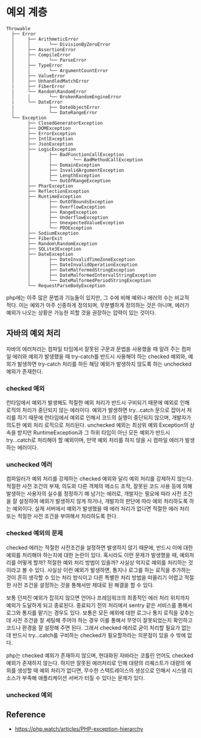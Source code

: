 # 예외 계층

```
Throwable
  ├── Error
  │     ├── ArithmeticError
  │     │       └── DivisionByZeroError
  │     ├── AssertionError
  │     ├── CompileError
  │     │       └── ParseError
  │     ├── TypeError
  │     │       └── ArgumentCountError
  │     ├── ValueError
  │     ├── UnhandledMatchError
  |     ├── FiberError
  |     └── Random\RandomError
  │     │       └── BrokenRandomEngineError
  |     └── DateError
  |             ├── DateObjectError
  │             └── DateRangeError
  └── Exception
        ├── ClosedGeneratorException
        ├── DOMException
        ├── ErrorException
        ├── IntlException
        ├── JsonException
        ├── LogicException
        │       ├── BadFunctionCallException
        │       │        └── BadMethodCallException
        │       ├── DomainException
        │       ├── InvalidArgumentException
        │       ├── LengthException
        │       └── OutOfRangeException
        ├── PharException
        ├── ReflectionException
        ├── RuntimeException
        │       ├── OutOfBoundsException
        │       ├── OverflowException
        │       ├── RangeException
        │       ├── UnderflowException
        │       ├── UnexpectedValueException
        │       └── PDOException
        ├── SodiumException
        ├── FiberExit
        ├── Random\RandomException
        ├── SQLite3Exception
        ├── DateException
        │       ├── DateInvalidTimeZoneException
        │       ├── DateInvalidOperationException
        │       ├── DateMalformedStringException
        │       ├── DateMalformedIntervalStringException
        │       └── DateMalformedPeriodStringException
        └── RequestParseBodyException
```

php에는 아주 많은 문법과 기능들이 있지만, 그 수에 비해 예외나 에러의 수는 비교적 적다. 이는 예외가 아주 신중하게 정의되며, 무분별하게 정의하는 것은 아니며, 에러가 예외가 나오는 상황은 가능한 피할 것을 권장하는 압력이 있는 것이다.

## 자바의 예외 처리

자바의 에러처리는 컴파일 타임에서 잘못된 구문과 문법을 사용했을 때 알려 주는 컴파일 에러와 예외가 발생했을 때 try-catch를 반드시 사용해야 하는 checked 예외와, 예외가 발생하면 try-catch 처리를 하든 해당 예외가 발생하지 않도록 하는 unchecked 예외가 존재한다.

### checked 예외

런타임에서 예외가 발생해도 적절한 예외 처리가 반드시 구비되기 때문에 예외로 인해 로직의 처리가 중단되지 않는 에러이다. 예외가 발생하면 try...catch 문으로 잡아서 처리를 하기 때문에 런타임에서 예외로 인해서 코드의 실행이 중단되지 않으며, 개발자가 의도한 예외 처리 로직으로 처리된다. unchecked 예외는 최상위 예외 Exception의 상속을 받지만 RuntimeException과 그 하위 타입이 아닌 모든 예외가 반드시 try...catch로 처리해야 할 예외이며, 만약 예외 처리를 하지 않을 시 컴파일 에러가 발생하는 에러이다.

### unchecked 에러

컴파일러가 예외 처리를 강제하는 checked 예외와 달리 예외 처리를 강제하지 않는다. 적절한 사전 조건의 부재, 의도와 다른 객체의 메소드 조작, 잘못된 코드 사용 등에 의해 발생하는 사용자의 실수를 정정하기 해 남기는 에러로, 개발자는 필요에 따라 사전 조건을 잘 설정하여 예외가 발생하지 않게 하거나, 개발자의 판단에 따라 예외 처리하도록 하는 예외이다. 실제 서버에서 예외가 발생했을 때 에러 처리가 없다면 적절한 에러 처리 또는 적절한 사전 조건을 부여해서 처리하도록 한다.

### checked 예외의 문제

checked 에러는 적절한 사전조건을 설정하면 발생하지 않기 때문에, 반드시 이에 대한 예외를 처리해야 하는지에 대한 논란이 있다. 혹시라도 이런 문제가 발생했을 때, 예외처리를 어떻게 할까? 적절한 예외 처리 방법이 있을까? 사실상 억지로 예외를 처리하는 것이라고 볼 수 있다. 사실상 이런 예외가 발생하면, 통지나 로그를 하는 로직을 추가하는 것이 흔히 생각할 수 있는 처리 방식이고 다른 특별한 처리 방법을 떠올리기 어렵고 적절한 사전 조건을 설정하는 것을 통해서만 제대로 된 해결을 할 수 있다.

보통 던져진 예외가 잡히지 않으면 언어나 프레임워크의 최종적인 에러 처리 위치까지 예외가 도달하게 되고 종료된다. 종료되기 전의 처리에서 sentry 같은 서비스를 통해서 로그와 통지를 맡기는 경우도 있다. 보통은 모든 예외에 대한 로그나 통지 로직을 갖추는데 사전 조건을 잘 세팅해 주어야 하는 경우 이를 통해서 무엇이 잘못되었는지 확인하고 코드나 환경을 잘 설정해 주면 된다. 그래서 checked 에러로 굳이 처리할 필요가 없는데 반드시 try...catch를 구비하는 checked가 필요할까라는 의문점이 있을 수 밖에 없다.

php는 checked 예외가 존재하지 않으며, 현대화된 자바라는 코틀린 언어도 checked 예외가 존재하지 않는다. 하지만 잘못된 에러처리로 인해 대량의 리퀘스트가 대량의 예외를 생성할 때 예외 처리가 없다면, 무수한 스텍트레이스의 생성으로 인해서 시스템 리소스가 부족해 애플리케이션 서버가 터질 수 있다는 문제가 있다.

### unchecked 예외

## Reference
- https://php.watch/articles/PHP-exception-hierarchy
